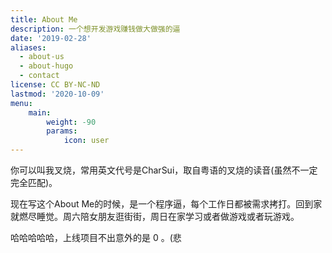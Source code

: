 ```yaml
---
title: About Me
description: 一个想开发游戏赚钱做大做强的逼
date: '2019-02-28'
aliases:
  - about-us
  - about-hugo
  - contact
license: CC BY-NC-ND
lastmod: '2020-10-09'
menu:
    main: 
        weight: -90
        params:
            icon: user
---
```


你可以叫我叉烧，常用英文代号是CharSui，取自粤语的叉烧的读音(虽然不一定完全匹配)。

现在写这个About Me的时候，是一个程序逼，每个工作日都被需求拷打。回到家就燃尽睡觉。周六陪女朋友逛街街，周日在家学习或者做游戏或者玩游戏。

哈哈哈哈哈，上线项目不出意外的是 0 。(悲

